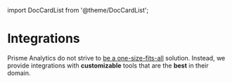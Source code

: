 import DocCardList from '@theme/DocCardList';

# Integrations

Prisme Analytics do not strive to [be a one-size-fits-all](../07-philosophy.md) solution.
Instead, we provide integrations with **customizable** tools that are the **best** 
in their domain.

<DocCardList />
